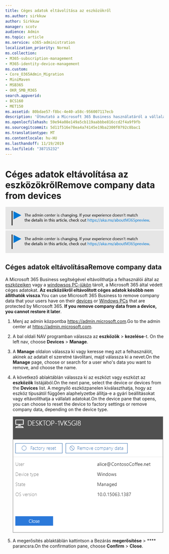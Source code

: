 ```yaml
---
title: Céges adatok eltávolítása az eszközökről
ms.author: sirkkuw
author: Sirkkuw
manager: scotv
audience: Admin
ms.topic: article
ms.service: o365-administration
localization_priority: Normal
ms.collection:
- M365-subscription-management
- M365-identity-device-management
ms.custom:
- Core_O365Admin_Migration
- MiniMaven
- MSB365
- OKR_SMB_M365
search.appverid:
- BCS160
- MET150
ms.assetid: 80bdae57-f8bc-4e40-a58c-956007117ecb
description: 'Útmutató a Microsoft 365 Business használatáról a vállalati adatok felhasználói eszközökről vagy Windows PC-ről történő eltávolításához. '
ms.openlocfilehash: 59e94a08e149a5cb119aabbbe816ccd2f4a9f9fb
ms.sourcegitcommit: 5d11f516e78ea4a74145e19ba2300f0792c8bac1
ms.translationtype: MT
ms.contentlocale: hu-HU
ms.lasthandoff: 11/19/2019
ms.locfileid: "38715232"
---
```

# <a name="remove-company-data-from-devices"></a><span data-ttu-id="a018a-103">Céges adatok eltávolítása az eszközökről</span><span class="sxs-lookup"><span data-stu-id="a018a-103">Remove company data from devices</span></span>

<span data-ttu-id="a018a-104">[![A megjelenő címke figyelmeztet a felügyeleti központ változásaira, további részleteket itt talál: aka.ms/aboutM365preview.](media/m365admincenterchanging.png)](https://docs.microsoft.com/office365/admin/microsoft-365-admin-center-preview)</span><span class="sxs-lookup"><span data-stu-id="a018a-104">[![Label to let you know the admin center is changing and you can find more details at aka.ms/aboutM365preview.](media/m365admincenterchanging.png)](https://docs.microsoft.com/office365/admin/microsoft-365-admin-center-preview)</span></span>

## <a name="remove-company-data"></a><span data-ttu-id="a018a-105">Céges adatok eltávolítása</span><span class="sxs-lookup"><span data-stu-id="a018a-105">Remove company data</span></span>

<span data-ttu-id="a018a-p101">A Microsoft 365 Business segítségével eltávolíthatja a felhasználói által az [eszközeiken](app-protection-settings-for-android-and-ios.md) vagy a [windowsos PC-jükön](protection-settings-for-windows-10-devices.md) tárolt, a Microsoft 365 által védett céges adatokat. **Az eszközökről eltávolított céges adatok később nem állíthatók vissza**.</span><span class="sxs-lookup"><span data-stu-id="a018a-p101">You can use Microsoft 365 Business to remove company data that your users have on their [devices](app-protection-settings-for-android-and-ios.md) or [Windows PCs](protection-settings-for-windows-10-devices.md) that are protected by Microsoft 365. **If you remove company data from a device, you cannot restore it later**.</span></span> 
  
1. <span data-ttu-id="a018a-108">Menj az admin központba <a href="https://go.microsoft.com/fwlink/p/?linkid=837890" target="_blank">https://admin.microsoft.com</a>.</span><span class="sxs-lookup"><span data-stu-id="a018a-108">Go to the admin center at <a href="https://go.microsoft.com/fwlink/p/?linkid=837890" target="_blank">https://admin.microsoft.com</a>.</span></span>
    
2. <span data-ttu-id="a018a-109">A bal oldali NAV programban válassza az **eszközök** \> **kezelése**-t.  </span><span class="sxs-lookup"><span data-stu-id="a018a-109">On the left nav, choose **Devices**  \> **Manage**.</span></span>
  
3. <span data-ttu-id="a018a-110">A **Manage** oldalon válassza ki vagy keresse meg azt a felhasználót, akinek az adatait el szeretné távolítani, majd válassza ki a nevet.</span><span class="sxs-lookup"><span data-stu-id="a018a-110">On the **Manage** page, choose or search for a user who's data you want to remove, and choose the name.</span></span> 
    
4. <span data-ttu-id="a018a-111">A következő ablaktáblán válassza ki az eszközt vagy eszközt az **eszközök** listájából.</span><span class="sxs-lookup"><span data-stu-id="a018a-111">On the next pane, select the device or devices from the **Devices** list.</span></span> <span data-ttu-id="a018a-112">A megnyíló eszközpanelen kiválaszthatja, hogy az eszköz típusától függően alaphelyzetbe állítja-e a gyári beállításokat vagy eltávolíthatja a vállalati adatokat.</span><span class="sxs-lookup"><span data-stu-id="a018a-112">On the device pane that opens, you can choose to reset the device to factory settings or remove company data, depending on the device type.</span></span> 
    
    ![A vállalat adatainak eltávolítása ablaktáblán válassza ki azt az eszközt, amelyről el kívánja távolítani az adatokat.](media/resetorremove.png)
  
5. <span data-ttu-id="a018a-114">A megerősítés ablaktáblán kattintson a Bezárás **megerősítése** \> \*\*\*\* parancsra.</span><span class="sxs-lookup"><span data-stu-id="a018a-114">On the confirmation pane, choose **Confirm** \> **Close**.</span></span>
    


